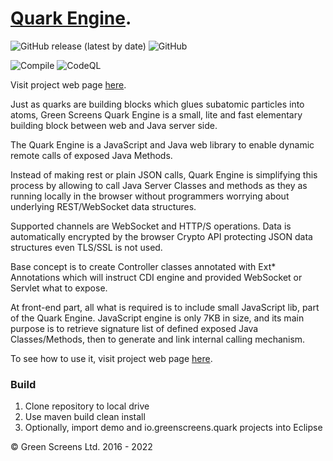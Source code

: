 
# [Quark Engine](https://quark.greenscreens.ltd/).

![GitHub release (latest by date)](https://img.shields.io/github/v/release/greenscreens-io/quark-java?style=plastic)
![GitHub](https://img.shields.io/github/license/greenscreens-io/quark-java?style=plastic)

![Compile](https://github.com/greenscreens-io/quark-java/workflows/Compile/badge.svg?branch=master) 
![CodeQL](https://github.com/greenscreens-io/quark-java/workflows/CodeQL/badge.svg)

Visit project web page [here](https://quark.greenscreens.ltd/).

Just as quarks are building blocks which glues subatomic particles into atoms,
Green Screens Quark Engine is a small, lite and fast elementary building block between web and Java server side.

The Quark Engine is a JavaScript and Java web library to enable dynamic remote calls of exposed Java Methods.

Instead of making rest or plain JSON calls, Quark Engine is simplifying this process by allowing
to call Java Server Classes and methods as they as running locally in the browser without
programmers worrying about underlying REST/WebSocket data structures.

Supported channels are WebSocket and HTTP/S operations. Data is automatically encrypted
by the browser Crypto API protecting JSON data structures even TLS/SSL is not used.

Base concept is to create Controller classes annotated with Ext* Annotations which will
instruct CDI engine and provided WebSocket or Servlet what to expose.

At front-end part, all what is required is to include small JavaScript lib, part of the Quark Engine.
JavaScript engine is only 7KB in size, and its main purpose is to retrieve signature list of defined exposed
Java Classes/Methods, then to generate and link internal calling mechanism.

To see how to use it, visit project web page [here](https://www.greenscreens.io/quark).

### Build

1. Clone repository to local drive
2. Use maven build clean install
3. Optionally, import demo and io.greenscreens.quark projects into Eclipse

&copy; Green Screens Ltd. 2016 - 2022
